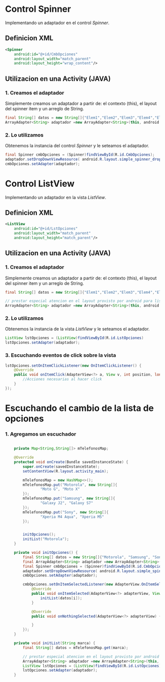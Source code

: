 # Control Spinner

Implementando un adaptador en el control *Spinner*.

## Definicion XML

```xml
<Spinner
    android:id="@+id/CmbOpciones"
    android:layout_width="match_parent"
    android:layout_height="wrap_content"/>
```

## Utilizacion en una Activity (JAVA)

### 1. Creamos el adaptador

Simplemente creamos un adaptador a partir de: el contexto (this), el layout del spinner item y un arreglo de String.

```java
final String[] datos = new String[]{"Elem1","Elem2","Elem3","Elem4","Elem5"};
ArrayAdapter<String> adaptador =new ArrayAdapter<String>(this, android.R.layout.simple_spinner_item, datos);
```

### 2. Lo utilizamos

Obtenemos la instancia del control *Spinner* y le seteamos el adaptador.

```java
final Spinner cmbOpciones = (Spinner)findViewById(R.id.CmbOpciones);
adaptador.setDropDownViewResource( android.R.layout.simple_spinner_dropdown_item);
cmbOpciones.setAdapter(adaptador);
```


# Control ListView

Implementando un adaptador en la vista *ListView*.

## Definicion XML

```xml
<ListView
    android:id="@+id/LstOpciones"
    android:layout_width="match_parent"
    android:layout_height="match_parent"/>
```

## Utilizacion en una Activity (JAVA)

### 1. Creamos el adaptador

Simplemente creamos un adaptador a partir de: el contexto (this), el layout del spinner item y un arreglo de String.

```java
final String[] datos = new String[]{"Elem1","Elem2","Elem3","Elem4","Elem5"};

// prestar especial atencion en el layout provisto por android para list views:
ArrayAdapter<String> adaptador =new ArrayAdapter<String>(this, android.R.layout.simple_list_item_1, datos);
```

### 2. Lo utilizamos

Obtenemos la instancia de la vista *ListView* y le seteamos el adaptador.

```java
ListView lstOpciones = (ListView)findViewById(R.id.LstOpciones)
lstOpciones.setAdapter(adaptador);
```

### 3. Escuchando eventos de click sobre la vista

```java
lstOpciones.setOnItemClickListener(new OnItemClickListener() {
    @Override
    public void onItemClick(AdapterView<?> a, View v, int position, long id) {
        //Acciones necesarias al hacer click
    }
});
```


# Escuchando el cambio de la lista de opciones

### 1. Agregamos un escuchador

```java

    private Map<String,String[]> mTelefonosMap;

    @Override
    protected void onCreate(Bundle savedInstanceState) {
        super.onCreate(savedInstanceState);
        setContentView(R.layout.activity_main);

        mTelefonosMap = new HashMap<>();
        mTelefonosMap.put("Motorola", new String[]{
                "Moto G", "Moto X"
        });
        mTelefonosMap.put("Samsung", new String[]{
                "Galaxy J2", "Galaxy S7"
        });
        mTelefonosMap.put("Sony", new String[]{
                "Xperia M4 Aqua", "Xperia M5"
        });


        initOpciones();
        initList("Motorola");
    }

    private void initOpciones() {
        final String[] datos = new String[]{"Motorola", "Samsung", "Sony"};
        final ArrayAdapter<String> adaptador =new ArrayAdapter<String>(this, android.R.layout.simple_spinner_item, datos);
        final Spinner cmbOpciones = (Spinner)findViewById(R.id.CmbOpciones);
        adaptador.setDropDownViewResource( android.R.layout.simple_spinner_dropdown_item);
        cmbOpciones.setAdapter(adaptador);

        cmbOpciones.setOnItemSelectedListener(new AdapterView.OnItemSelectedListener() {
            @Override
            public void onItemSelected(AdapterView<?> adapterView, View view, int i, long l) {
                initList(datos[i]);
            }

            @Override
            public void onNothingSelected(AdapterView<?> adapterView) {

            }
        });
    }

    private void initList(String marca) {
        final String[] datos = mTelefonosMap.get(marca);

        // prestar especial atencion en el layout provisto por android para list views:
        ArrayAdapter<String> adaptador =new ArrayAdapter<String>(this, android.R.layout.simple_list_item_1, datos);
        ListView lstOpciones = (ListView)findViewById(R.id.LstOpciones);
        lstOpciones.setAdapter(adaptador);
    }
```
